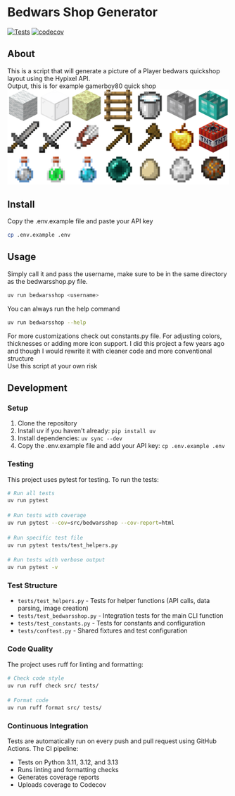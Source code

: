 # Bedwars Shop Generator

[![Tests](https://github.com/cristality0/bedwarsShop/actions/workflows/test.yml/badge.svg)](https://github.com/cristality0/bedwarsShop/actions/workflows/test.yml)
[![codecov](https://codecov.io/gh/cristality0/bedwarsShop/branch/main/graph/badge.svg)](https://codecov.io/gh/cristality0/bedwarsShop)

## About

This is a script that will generate a picture of a Player bedwars quickshop layout using the Hypixel API. \
Output, this is for example gamerboy80 quick shop\
![gamerboy80](/output/gamerboy80.png)

## Install

Copy the .env.example file and paste your API key

```bash
cp .env.example .env
```

## Usage

Simply call it and pass the username, make sure to be in the same directory as the bedwarsshop.py file.

```bash
uv run bedwarsshop <username>
```

You can always run the help command

```bash
uv run bedwarsshop --help
```

For more customizations check out constants.py file. For adjusting colors, thicknesses or adding more icon support.
I did this project a few years ago and though I would rewrite it with cleaner code and more conventional structure \
Use this script at your own risk

## Development

### Setup

1. Clone the repository
2. Install uv if you haven't already: `pip install uv`
3. Install dependencies: `uv sync --dev`
4. Copy the .env.example file and add your API key: `cp .env.example .env`

### Testing

This project uses pytest for testing. To run the tests:

```bash
# Run all tests
uv run pytest

# Run tests with coverage
uv run pytest --cov=src/bedwarsshop --cov-report=html

# Run specific test file
uv run pytest tests/test_helpers.py

# Run tests with verbose output
uv run pytest -v
```

### Test Structure

- `tests/test_helpers.py` - Tests for helper functions (API calls, data parsing, image creation)
- `tests/test_bedwarsshop.py` - Integration tests for the main CLI function
- `tests/test_constants.py` - Tests for constants and configuration
- `tests/conftest.py` - Shared fixtures and test configuration

### Code Quality

The project uses ruff for linting and formatting:

```bash
# Check code style
uv run ruff check src/ tests/

# Format code
uv run ruff format src/ tests/
```

### Continuous Integration

Tests are automatically run on every push and pull request using GitHub Actions. The CI pipeline:

- Tests on Python 3.11, 3.12, and 3.13
- Runs linting and formatting checks
- Generates coverage reports
- Uploads coverage to Codecov

